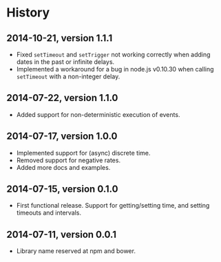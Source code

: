 # History


## 2014-10-21, version 1.1.1

- Fixed `setTimeout` and `setTrigger` not working correctly when adding
  dates in the past or infinite delays. 
- Implemented a workaround for a bug in node.js v0.10.30 when calling `setTimeout`
  with a non-integer delay.


## 2014-07-22, version 1.1.0

- Added support for non-deterministic execution of events.


## 2014-07-17, version 1.0.0

- Implemented support for (async) discrete time.
- Removed support for negative rates.
- Added more docs and examples.


## 2014-07-15, version 0.1.0

- First functional release. Support for getting/setting time, and setting
  timeouts and intervals.


## 2014-07-11, version 0.0.1

- Library name reserved at npm and bower.
